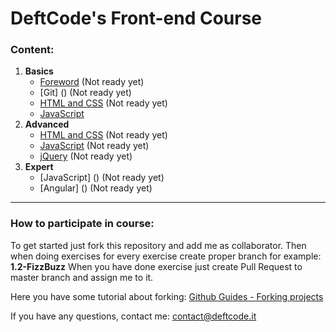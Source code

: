 # DeftCode's Front-end Course
### Content:
1. **Basics**
    * [Foreword]() (Not ready yet)
    * [Git] () (Not ready yet)
    * [HTML and CSS]() (Not ready yet)
    * [JavaScript](https://github.com/DeftCode-IT/DCFE-Course/tree/master/1.Basics/1.2.JavaScript)
2. **Advanced**
    * [HTML and CSS]() (Not ready yet)
    * [JavaScript]() (Not ready yet)
    * [jQuery]() (Not ready yet)
3. **Expert**
    * [JavaScript] () (Not ready yet)
    * [Angular] () (Not ready yet)

***

### How to participate in course:

To get started just fork this repository and add me as collaborator. Then when doing exercises for every exercise create proper branch for example:
**1.2-FizzBuzz**
When you have done exercise just create Pull Request to master branch and assign me to it.

Here you have some tutorial about forking:
[Github Guides - Forking projects](https://guides.github.com/activities/forking/)

If you have any questions, contact me: contact@deftcode.it
